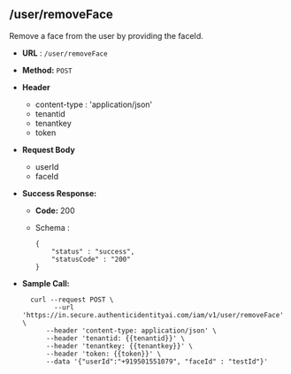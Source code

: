 ## /user/removeFace

Remove a face from the user by providing the faceId.


* **URL** : `/user/removeFace`
  
* **Method:** `POST`

* **Header**
	
	- content-type : 'application/json'
	- tenantid 
	- tenantkey
	- token
	
* **Request Body**

	- userId
	- faceId
	  
* **Success Response:**

  * **Code:** 200 <br />
  * Schema : 
		
			
		{
			"status" : "success",
			"statusCode" : "200"
		}
		
	

* **Sample Call:**

   	
    	curl --request POST \
  			  --url 'https://in.secure.authenticidentityai.com/iam/v1/user/removeFace' \
            --header 'content-type: application/json' \
            --header 'tenantid: {{tenantid}}' \
            --header 'tenantkey: {{tenantkey}}' \
            --header 'token: {{token}}' \
            --data '{"userId":"+919501551079", "faceId" : "testId"}'
            
    	
